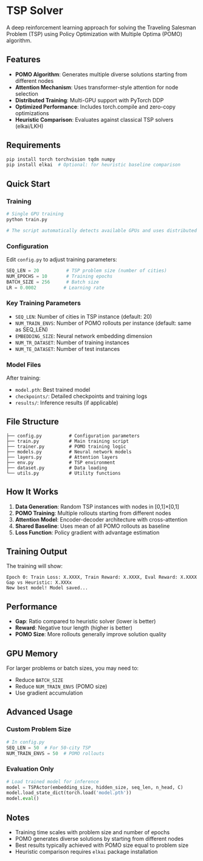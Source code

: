 # TSP Solver

A deep reinforcement learning approach for solving the Traveling Salesman Problem (TSP) using Policy Optimization with Multiple Optima (POMO) algorithm.

## Features

- **POMO Algorithm**: Generates multiple diverse solutions starting from different nodes
- **Attention Mechanism**: Uses transformer-style attention for node selection
- **Distributed Training**: Multi-GPU support with PyTorch DDP
- **Optimized Performance**: Includes torch.compile and zero-copy optimizations
- **Heuristic Comparison**: Evaluates against classical TSP solvers (elkai/LKH)

## Requirements

```bash
pip install torch torchvision tqdm numpy
pip install elkai  # Optional: for heuristic baseline comparison
```

## Quick Start

### Training

```bash
# Single GPU training
python train.py

# The script automatically detects available GPUs and uses distributed training
```

### Configuration

Edit `config.py` to adjust training parameters:

```python
SEQ_LEN = 20          # TSP problem size (number of cities)
NUM_EPOCHS = 10       # Training epochs
BATCH_SIZE = 256      # Batch size
LR = 0.0002          # Learning rate
```

### Key Training Parameters

- `SEQ_LEN`: Number of cities in TSP instance (default: 20)
- `NUM_TRAIN_ENVS`: Number of POMO rollouts per instance (default: same as SEQ_LEN)
- `EMBEDDING_SIZE`: Neural network embedding dimension
- `NUM_TR_DATASET`: Number of training instances
- `NUM_TE_DATASET`: Number of test instances

### Model Files

After training:
- `model.pth`: Best trained model
- `checkpoints/`: Detailed checkpoints and training logs
- `results/`: Inference results (if applicable)

## File Structure

```
├── config.py          # Configuration parameters
├── train.py           # Main training script
├── trainer.py         # POMO training logic
├── models.py          # Neural network models
├── layers.py          # Attention layers
├── env.py             # TSP environment
├── dataset.py         # Data loading
└── utils.py           # Utility functions
```

## How It Works

1. **Data Generation**: Random TSP instances with nodes in [0,1]×[0,1]
2. **POMO Training**: Multiple rollouts starting from different nodes
3. **Attention Model**: Encoder-decoder architecture with cross-attention
4. **Shared Baseline**: Uses mean of all POMO rollouts as baseline
5. **Loss Function**: Policy gradient with advantage estimation

## Training Output

The training will show:
```
Epoch 0: Train Loss: X.XXXX, Train Reward: X.XXXX, Eval Reward: X.XXXX
Gap vs Heuristic: X.XXXx
New best model! Model saved...
```

## Performance

- **Gap**: Ratio compared to heuristic solver (lower is better)
- **Reward**: Negative tour length (higher is better)
- **POMO Size**: More rollouts generally improve solution quality

## GPU Memory

For larger problems or batch sizes, you may need to:
- Reduce `BATCH_SIZE`
- Reduce `NUM_TRAIN_ENVS` (POMO size)
- Use gradient accumulation

## Advanced Usage

### Custom Problem Size
```python
# In config.py
SEQ_LEN = 50  # For 50-city TSP
NUM_TRAIN_ENVS = 50  # POMO rollouts
```

### Evaluation Only
```python
# Load trained model for inference
model = TSPActor(embedding_size, hidden_size, seq_len, n_head, C)
model.load_state_dict(torch.load('model.pth'))
model.eval()
```

## Notes

- Training time scales with problem size and number of epochs
- POMO generates diverse solutions by starting from different nodes
- Best results typically achieved with POMO size equal to problem size
- Heuristic comparison requires `elkai` package installation

